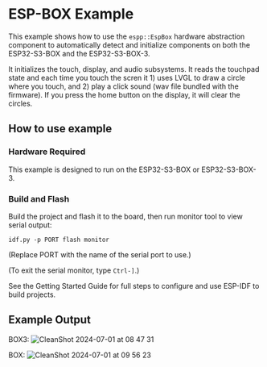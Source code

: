 # ESP-BOX Example

This example shows how to use the `espp::EspBox` hardware abstraction component
to automatically detect and initialize components on both the ESP32-S3-BOX and
the ESP32-S3-BOX-3.

It initializes the touch, display, and audio subsystems. It reads the touchpad
state and each time you touch the scren it 1) uses LVGL to draw a circle where
you touch, and 2) play a click sound (wav file bundled with the firmware). If
you press the home button on the display, it will clear the circles.

## How to use example

### Hardware Required

This example is designed to run on the ESP32-S3-BOX or ESP32-S3-BOX-3.

### Build and Flash

Build the project and flash it to the board, then run monitor tool to view
serial output:

```
idf.py -p PORT flash monitor
```

(Replace PORT with the name of the serial port to use.)

(To exit the serial monitor, type ``Ctrl-]``.)

See the Getting Started Guide for full steps to configure and use ESP-IDF to build projects.

## Example Output

BOX3:
![CleanShot 2024-07-01 at 08 47 31](https://github.com/esp-cpp/espp/assets/213467/27cdec8e-6db0-4e3d-8fd6-91052ce2ad92)

BOX:
![CleanShot 2024-07-01 at 09 56 23](https://github.com/esp-cpp/espp/assets/213467/2f758ff5-a82e-4620-896e-99223010f013)
